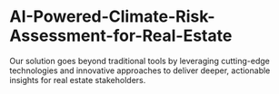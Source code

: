 # AI-Powered-Climate-Risk-Assessment-for-Real-Estate
Our solution goes beyond traditional tools by leveraging cutting-edge technologies and innovative approaches to deliver deeper, actionable insights for real estate stakeholders. 
